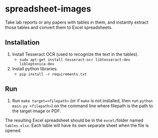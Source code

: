 # spreadsheet-images
Take lab reports or any papers with tables in them, and instantly extract those tables and convert them to Excel spreadsheets.

## Installation
1. Install Tesseract OCR (used to recognize the text in the tables).
    - `sudo apt-get install tesseract-ocr libtesseract-dev libleptonica-dev`
2. Install python libraries:
    - `pip install -r requirements.txt`
## Run
1. Run `make target=<filepath>` (or if `make` is not installed, then run `python main.py <filepath>`) on the command line where filepath is the path to the target image or PDF.

The resulting Excel spreadsheet should be in the `excel/`folder named `tables.xlsx`. Each table will have its own separate sheet when the file is opened.
